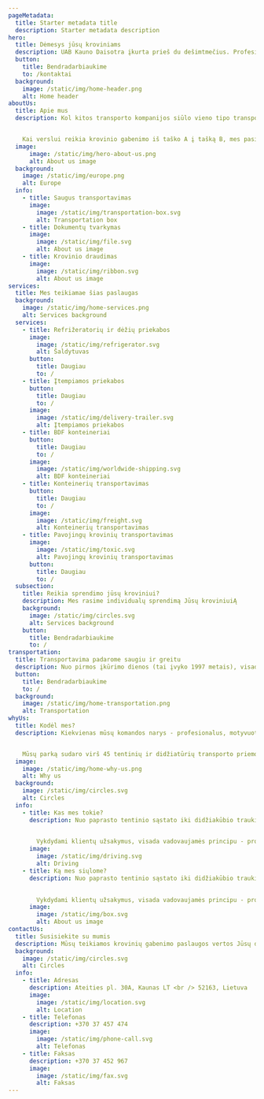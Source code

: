 ```yaml
---
pageMetadata:
  title: Starter metadata title
  description: Starter metadata description
hero:
  title: Dėmesys jūsų kroviniams
  description: UAB Kauno Daisotra įkurta prieš du dešimtmečius. Profesionalus įmonės valdymas grįstas šeimyninėmis vertybėmis užsitarnavo pasitikėjimą tarp klientų. Per 20 pastarųjų metų įmonė užaugo ir sūlo platų transportavimo ir logistikos paslaugų spektrą visoje geografinėje Europoje.
  button:
    title: Bendradarbiaukime
    to: /kontaktai
  background:
    image: /static/img/home-header.png
    alt: Home header
aboutUs:
  title: Apie mus 
  description: Kol kitos transporto kompanijos siūlo vieno tipo transporto priemones, mes galime pasiūlyti žymiai daugiau - nuo krovinio gabenimo įprastinėmis tentinėmis transporto priemonėmis, iki krovinių gabenimo didžiakūbėmis transporto priemonėmis.


    Kai verslui reikia krovinio gabenimo iš taško A į tašką B, mes pasirūpiname ne tik saugiu transportavimu, bet ir dokumentų tvarkymu, bei krovinio draudimu.
  image:
      image: /static/img/hero-about-us.png
      alt: About us image
  background:
    image: /static/img/europe.png
    alt: Europe
  info:
    - title: Saugus transportavimas
      image:
        image: /static/img/transportation-box.svg
        alt: Transportation box
    - title: Dokumentų tvarkymas
      image:
        image: /static/img/file.svg
        alt: About us image
    - title: Krovinio draudimas
      image:
        image: /static/img/ribbon.svg
        alt: About us image
services:
  title: Mes teikiamae šias paslaugas
  background:
    image: /static/img/home-services.png
    alt: Services background
  services:
    - title: Refrižeratorių ir dėžių priekabos
      image:
        image: /static/img/refrigerator.svg
        alt: Šaldytuvas
      button:
        title: Daugiau
        to: /
    - title: Įtempiamos priekabos
      button:
        title: Daugiau
        to: /
      image:
        image: /static/img/delivery-trailer.svg
        alt: Įtempiamos priekabos
    - title: BDF konteineriai
      button:
        title: Daugiau
        to: /
      image:
        image: /static/img/worldwide-shipping.svg
        alt: BDF konteineriai
    - title: Konteinerių transportavimas
      button:
        title: Daugiau
        to: /
      image:
        image: /static/img/freight.svg
        alt: Konteinerių transportavimas
    - title: Pavojingų krovinių transportavimas
      image:
        image: /static/img/toxic.svg
        alt: Pavojingų krovinių transportavimas
      button:
        title: Daugiau
        to: /
  subsection:
    title: Reikia sprendimo jūsų kroviniui?
    description: Mes rasime individualų sprendimą Jūsų kroviniuiĄ
    background:
      image: /static/img/circles.svg
      alt: Services background
    button:
      title: Bendradarbiaukime
      to: /
transportation:
  title: Transportavima padarome saugiu ir greitu
  description: Nuo pirmos įkūrimo dienos (tai įvyko 1997 metais), visada vadovavomės tais pačiais sėkmingo verslo principais - paprastas, saugus ir greitas krovinių gabenimas tenkinantis tiek smulkaus verslininko, tiek didžiulės korporacijos logistinius poreikius.
  button:
    title: Bendradarbiaukime
    to: /
  background:
    image: /static/img/home-transportation.png
    alt: Transportation
whyUs:
  title: Kodėl mes?
  description: Kiekvienas mūsų komandos narys - profesionalus, motyvuotas darbuotojas, sukaupęs daugiametę patirtį transporto srityje. Jūs galite mums patikėti savo krovinius.


    Mūsų parką sudaro virš 45 tentinių ir didžiatūrių transporto priemonių - verčia mus transporto rinkos lyderiais ne tik Lietuvoje, bet ir visoje Europoje.
  image:
    image: /static/img/home-why-us.png
    alt: Why us
  background:
    image: /static/img/circles.svg
    alt: Circles
  info:
    - title: Kas mes tokie?
      description: Nuo paprasto tentinio sąstato iki didžiakūbio traukinio - mes galime sutalpinti viską!
  

        Vykdydami klientų užsakymus, visada vadovaujamės principu - profesionali paslauga - patenkintas klientas. Mūsų transporto parkas prižiūrimas autorizuotuose servizuose, vairuojamas profesionalių vairuotojų - užtikrins sėkmingą Jūsų krovinio pristatymą.
      image:
        image: /static/img/driving.svg
        alt: Driving
    - title: Ką mes siųlome?
      description: Nuo paprasto tentinio sąstato iki didžiakūbio traukinio - mes galime sutalpinti viską!
  

        Vykdydami klientų užsakymus, visada vadovaujamės principu - profesionali paslauga - patenkintas klientas. Mūsų transporto parkas prižiūrimas autorizuotuose servizuose, vairuojamas profesionalių vairuotojų - užtikrins sėkmingą Jūsų krovinio pristatymą.
      image:
        image: /static/img/box.svg
        alt: About us image
contactUs:
  title: Susisiekite su mumis
  description: Mūsų teikiamos krovinių gabenimo paslaugos vertos Jūsų dėmesio
  background:
    image: /static/img/circles.svg
    alt: Circles
  info:
    - title: Adresas
      description: Ateities pl. 30A, Kaunas LT <br /> 52163, Lietuva
      image:
        image: /static/img/location.svg
        alt: Location
    - title: Telefonas
      description: +370 37 457 474
      image:
        image: /static/img/phone-call.svg
        alt: Telefonas
    - title: Faksas
      description: +370 37 452 967
      image:
        image: /static/img/fax.svg
        alt: Faksas
---
```


